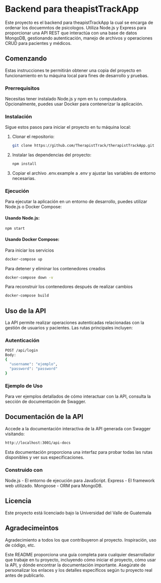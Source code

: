# Backend para theapistTrackApp

Este proyecto es el backend para theapistTrackApp la cual se encarga de ordenar los docuemntos de psicologos. 
Utiliza Node.js y Express para proporcionar una API REST que interactúa con una base de datos MongoDB, gestionando autenticación, manejo de archivos y operaciones CRUD para pacientes y médicos.

## Comenzando

Estas instrucciones te permitirán obtener una copia del proyecto en funcionamiento en tu máquina local para fines de desarrollo y pruebas.

### Prerrequisitos

Necesitas tener instalado Node.js y npm en tu computadora. Opcionalmente, puedes usar Docker para contenerizar la aplicación.

### Instalación

Sigue estos pasos para iniciar el proyecto en tu máquina local:

1. Clonar el repositorio:
   ```bash
   git clone https://github.com/TherapistTrack/therapistTrackApp.git

2. Instalar las dependencias del proyecto:
   ```bash
   npm install
   
3. Copiar el archivo .env.example a .env y ajustar las variables de entorno necesarias.

### Ejecución
Para ejecutar la aplicación en un entorno de desarrollo, puedes utilizar Node.js o Docker Compose:

#### Usando Node.js: 

   ```bash
   npm start
   ```

#### Usando Docker Compose:

Para iniciar los servicios

   ```bash
   docker-compose up
   ```
Para detener y eliminar los contenedores creados

   ```bash
   docker-compose down -v
   ```
Para reconstruir los contenedores después de realizar cambios

   ```bash
   docker-compose build
   ```
   
## Uso de la API

La API permite realizar operaciones autenticadas relacionadas con la gestión de usuarios y pacientes. Las rutas principales incluyen:

### Autenticación
  ```bash
  POST /api/login
  Body:
  {
    "username": "ejemplo",
    "password": "password"
  }
  ```

### Ejemplo de Uso

Para ver ejemplos detallados de cómo interactuar con la API, consulta la sección de documentación de Swagger.

## Documentación de la API

Accede a la documentación interactiva de la API generada con Swagger visitando:

  ```bash
  http://localhost:3001/api-docs
  ```
Esta documentación proporciona una interfaz para probar todas las rutas disponibles y ver sus especificaciones.

### Construido con

Node.js - El entorno de ejecución para JavaScript.
Express - El framework web utilizado.
Mongoose - ORM para MongoDB.

## Licencia 

Este proyecto está licenciado bajo la Universidad del Valle de Guatemala

## Agradecimeintos 

Agradecimiento a todos los que contribuyeron al proyecto.
Inspiración, uso de código, etc.


Este README proporciona una guía completa para cualquier desarrollador que trabaje en tu proyecto, incluyendo cómo iniciar el proyecto, cómo usar la API, y dónde encontrar la documentación importante. Asegúrate de personalizar los enlaces y los detalles específicos según tu proyecto real antes de publicarlo.
